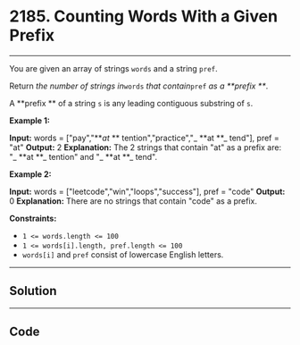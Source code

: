 # 2185. Counting Words With a Given Prefix

---

You are given an array of strings `words` and a string `pref`.

Return _the number of strings in_`words` _that contain_`pref` _as a **prefix **_.

A **prefix ** of a string `s` is any leading contiguous substring of `s`.

 

**Example 1:**


**Input:** words = ["pay","**_at_ ** tention","practice","_ **at **_ tend"], pref = "at"
**Output:** 2
**Explanation:** The 2 strings that contain "at" as a prefix are: "_ **at **_ tention" and "_ **at **_ tend".


**Example 2:**


**Input:** words = ["leetcode","win","loops","success"], pref = "code"
**Output:** 0
**Explanation:** There are no strings that contain "code" as a prefix.


 

**Constraints:**

  * `1 <= words.length <= 100`
  * `1 <= words[i].length, pref.length <= 100`
  * `words[i]` and `pref` consist of lowercase English letters.

---

## Solution



---

## Code
```python


```